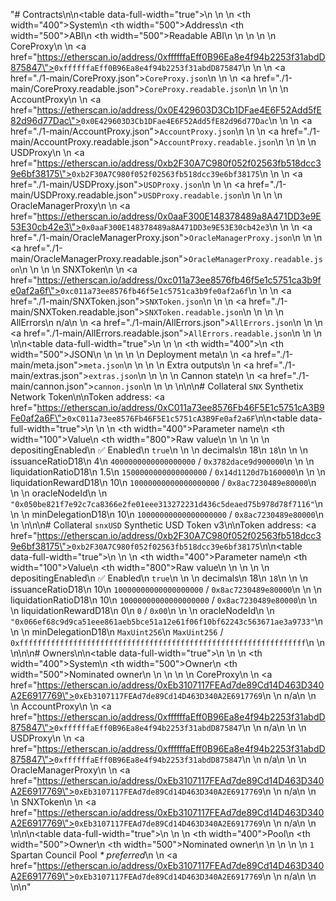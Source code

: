 "# Contracts\n\n<table data-full-width=\"true\">\n  <thead>\n    <tr>\n      <th width=\"400\">System</th>\n      <th width=\"500\">Address</th>\n      <th width=\"500\">ABI</th>\n      <th width=\"500\">Readable ABI</th>\n    </tr>\n  </thead>\n  <tbody>\n    <tr>\n      <td>CoreProxy</td>\n      <td>\n        <a href=\"https://etherscan.io/address/0xffffffaEff0B96Ea8e4f94b2253f31abdD875847\"><code>0xffffffaEff0B96Ea8e4f94b2253f31abdD875847</code></a>\n      </td>\n      <td>\n        <a href=\"./1-main/CoreProxy.json\"><code>CoreProxy.json</code></a>\n      </td>\n      <td>\n        <a href=\"./1-main/CoreProxy.readable.json\"><code>CoreProxy.readable.json</code></a>\n      </td>\n    </tr>\n    <tr>\n      <td>AccountProxy</td>\n      <td>\n        <a href=\"https://etherscan.io/address/0x0E429603D3Cb1DFae4E6F52Add5fE82d96d77Dac\"><code>0x0E429603D3Cb1DFae4E6F52Add5fE82d96d77Dac</code></a>\n      </td>\n      <td>\n        <a href=\"./1-main/AccountProxy.json\"><code>AccountProxy.json</code></a>\n      </td>\n      <td>\n        <a href=\"./1-main/AccountProxy.readable.json\"><code>AccountProxy.readable.json</code></a>\n      </td>\n    </tr>\n    <tr>\n      <td>USDProxy</td>\n      <td>\n        <a href=\"https://etherscan.io/address/0xb2F30A7C980f052f02563fb518dcc39e6bf38175\"><code>0xb2F30A7C980f052f02563fb518dcc39e6bf38175</code></a>\n      </td>\n      <td>\n        <a href=\"./1-main/USDProxy.json\"><code>USDProxy.json</code></a>\n      </td>\n      <td>\n        <a href=\"./1-main/USDProxy.readable.json\"><code>USDProxy.readable.json</code></a>\n      </td>\n    </tr>\n    <tr>\n      <td>OracleManagerProxy</td>\n      <td>\n        <a href=\"https://etherscan.io/address/0x0aaF300E148378489a8A471DD3e9E53E30cb42e3\"><code>0x0aaF300E148378489a8A471DD3e9E53E30cb42e3</code></a>\n      </td>\n      <td>\n        <a href=\"./1-main/OracleManagerProxy.json\"><code>OracleManagerProxy.json</code></a>\n      </td>\n      <td>\n        <a href=\"./1-main/OracleManagerProxy.readable.json\"><code>OracleManagerProxy.readable.json</code></a>\n      </td>\n    </tr>\n    <tr>\n      <td>SNXToken</td>\n      <td>\n        <a href=\"https://etherscan.io/address/0xc011a73ee8576fb46f5e1c5751ca3b9fe0af2a6f\"><code>0xc011a73ee8576fb46f5e1c5751ca3b9fe0af2a6f</code></a>\n      </td>\n      <td>\n        <a href=\"./1-main/SNXToken.json\"><code>SNXToken.json</code></a>\n      </td>\n      <td>\n        <a href=\"./1-main/SNXToken.readable.json\"><code>SNXToken.readable.json</code></a>\n      </td>\n    </tr>\n    <tr>\n      <td>AllErrors</td>\n      <td>n/a</td>\n      <td>\n        <a href=\"./1-main/AllErrors.json\"><code>AllErrors.json</code></a>\n      </td>\n      <td>\n        <a href=\"./1-main/AllErrors.readable.json\"><code>AllErrors.readable.json</code></a>\n      </td>\n    </tr>\n  </tbody>\n</table>\n<table data-full-width=\"true\">\n  <thead>\n    <tr>\n      <th width=\"400\"></th>\n      <th width=\"500\">JSON</th>\n    </tr>\n  </thead>\n  <tbody>\n    <tr>\n      <td>Deployment meta</td>\n      <td>\n        <a href=\"./1-main/meta.json\"><code>meta.json</code></a>\n      </td>\n    </tr>\n    <tr>\n      <td>Extra outputs</td>\n      <td>\n        <a href=\"./1-main/extras.json\"><code>extras.json</code></a>\n      </td>\n    </tr>\n    <tr>\n      <td>Cannon state</td>\n      <td>\n        <a href=\"./1-main/cannon.json\"><code>cannon.json</code></a>\n      </td>\n    </tr>\n  </tbody>\n</table>\n\n# Collateral `SNX` Synthetix Network Token\n\nToken address: <a href=\"https://etherscan.io/address/0xC011a73ee8576Fb46F5E1c5751cA3B9Fe0af2a6F\"><code>0xC011a73ee8576Fb46F5E1c5751cA3B9Fe0af2a6F</code></a>\n\n<table data-full-width=\"true\">\n  <thead>\n    <tr>\n      <th width=\"400\">Parameter name</th>\n      <th width=\"100\">Value</th>\n      <th width=\"800\">Raw value</th>\n    </tr>\n  </thead>\n  <tbody>\n    <tr>\n      <td>depositingEnabled</td>\n      <td>✅ Enabled</td>\n      <td><code>true</code></td>\n    </tr>\n    <tr>\n      <td>decimals</td>\n      <td>18</td>\n      <td><code>18</code></td>\n    </tr>\n    <tr>\n      <td>issuanceRatioD18</td>\n      <td>4</td>\n      <td><code>4000000000000000000</code> / <code>0x3782dace9d900000</code></td>\n    </tr>\n    <tr>\n      <td>liquidationRatioD18</td>\n      <td>1.5</td>\n      <td><code>1500000000000000000</code> / <code>0x14d1120d7b160000</code></td>\n    </tr>\n    <tr>\n      <td>liquidationRewardD18</td>\n      <td>10</td>\n      <td><code>10000000000000000000</code> / <code>0x8ac7230489e80000</code></td>\n    </tr>\n    <tr>\n      <td>oracleNodeId</td>\n      <td></td>\n      <td><code>\"0x050be821f7e92c7ca8366e2fe01eee313272231d436c5deaed75b978d78f7116\"</code></td>\n    </tr>\n    <tr>\n      <td>minDelegationD18</td>\n      <td>10</td>\n      <td><code>10000000000000000000</code> / <code>0x8ac7230489e80000</code></td>\n    </tr>\n  </tbody>\n</table>\n\n# Collateral `snxUSD` Synthetic USD Token v3\n\nToken address: <a href=\"https://etherscan.io/address/0xb2F30A7C980f052f02563fb518dcc39e6bf38175\"><code>0xb2F30A7C980f052f02563fb518dcc39e6bf38175</code></a>\n\n<table data-full-width=\"true\">\n  <thead>\n    <tr>\n      <th width=\"400\">Parameter name</th>\n      <th width=\"100\">Value</th>\n      <th width=\"800\">Raw value</th>\n    </tr>\n  </thead>\n  <tbody>\n    <tr>\n      <td>depositingEnabled</td>\n      <td>✅ Enabled</td>\n      <td><code>true</code></td>\n    </tr>\n    <tr>\n      <td>decimals</td>\n      <td>18</td>\n      <td><code>18</code></td>\n    </tr>\n    <tr>\n      <td>issuanceRatioD18</td>\n      <td>10</td>\n      <td><code>10000000000000000000</code> / <code>0x8ac7230489e80000</code></td>\n    </tr>\n    <tr>\n      <td>liquidationRatioD18</td>\n      <td>10</td>\n      <td><code>10000000000000000000</code> / <code>0x8ac7230489e80000</code></td>\n    </tr>\n    <tr>\n      <td>liquidationRewardD18</td>\n      <td>0</td>\n      <td><code>0</code> / <code>0x00</code></td>\n    </tr>\n    <tr>\n      <td>oracleNodeId</td>\n      <td></td>\n      <td><code>\"0x066ef68c9d9ca51eee861aeb5bce51a12e61f06f10bf62243c563671ae3a9733\"</code></td>\n    </tr>\n    <tr>\n      <td>minDelegationD18</td>\n      <td><code>MaxUint256</code></td>\n      <td><code>MaxUint256</code> / <code>0xffffffffffffffffffffffffffffffffffffffffffffffffffffffffffffffff</code></td>\n    </tr>\n  </tbody>\n</table>\n\n# Owners\n\n<table data-full-width=\"true\">\n  <thead>\n    <tr>\n      <th width=\"400\">System</th>\n      <th width=\"500\">Owner</th>\n      <th width=\"500\">Nominated owner</th>\n    </tr>\n  </thead>\n  <tbody>\n    <tr>\n      <td>CoreProxy</td>\n      <td>\n        <a href=\"https://etherscan.io/address/0xEb3107117FEAd7de89Cd14D463D340A2E6917769\"><code>0xEb3107117FEAd7de89Cd14D463D340A2E6917769</code></a>\n      </td>\n      <td>n/a</td>\n    </tr>\n    <tr>\n      <td>AccountProxy</td>\n      <td>\n        <a href=\"https://etherscan.io/address/0xffffffaEff0B96Ea8e4f94b2253f31abdD875847\"><code>0xffffffaEff0B96Ea8e4f94b2253f31abdD875847</code></a>\n      </td>\n      <td>n/a</td>\n    </tr>\n    <tr>\n      <td>USDProxy</td>\n      <td>\n        <a href=\"https://etherscan.io/address/0xffffffaEff0B96Ea8e4f94b2253f31abdD875847\"><code>0xffffffaEff0B96Ea8e4f94b2253f31abdD875847</code></a>\n      </td>\n      <td>n/a</td>\n    </tr>\n    <tr>\n      <td>OracleManagerProxy</td>\n      <td>\n        <a href=\"https://etherscan.io/address/0xEb3107117FEAd7de89Cd14D463D340A2E6917769\"><code>0xEb3107117FEAd7de89Cd14D463D340A2E6917769</code></a>\n      </td>\n      <td>n/a</td>\n    </tr>\n    <tr>\n      <td>SNXToken</td>\n      <td>\n        <a href=\"https://etherscan.io/address/0xEb3107117FEAd7de89Cd14D463D340A2E6917769\"><code>0xEb3107117FEAd7de89Cd14D463D340A2E6917769</code></a>\n      </td>\n      <td>n/a</td>\n    </tr>\n  </tbody>\n</table>\n\n<table data-full-width=\"true\">\n  <thead>\n    <tr>\n      <th width=\"400\">Pool</th>\n      <th width=\"500\">Owner</th>\n      <th width=\"500\">Nominated owner</th>\n    </tr>\n  </thead>\n  <tbody>\n    <tr>\n      <td><code>1</code> Spartan Council Pool <i>* preferred</i></td>\n      <td>\n        <a href=\"https://etherscan.io/address/0xEb3107117FEAd7de89Cd14D463D340A2E6917769\"><code>0xEb3107117FEAd7de89Cd14D463D340A2E6917769</code></a>\n      </td>\n      <td>n/a</td>\n    </tr>\n  </tbody>\n</table>\n"
